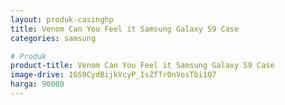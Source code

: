 ```yaml
---
layout: produk-casinghp
title: Venom Can You Feel it Samsung Galaxy S9 Case
categories: samsung

# Produk
product-title: Venom Can You Feel it Samsung Galaxy S9 Case
image-drive: 1GS9CydBijkVcyP_IsZfTr0nVosTbi1Q7
harga: 90000
---
```

